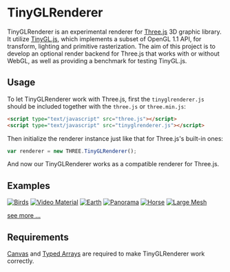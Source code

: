 TinyGLRenderer
==============

TinyGLRenderer is an experimental renderer for [Three.js](https://github.com/mrdoob/three.js) 3D graphic library. It utilize [TinyGL.js](https://github.com/humu2009/tinygl.js), which implements a subset of OpenGL 1.1 API, for transform, lighting and primitive rasterization. The aim of this project is to develop an optional render backend for Three.js that works with or without WebGL, as well as providing a benchmark for testing TinyGL.js.

Usage
-----

To let TinyGLRenderer work with Three.js, first the `tinyglrenderer.js` should be included together with the `three.js` or `three.min.js`:

```html
<script type="text/javascript" src="three.js"></script>
<script type="text/javascript" src="tinyglrenderer.js"></script>
```

Then initialize the renderer instance just like that for Three.js's built-in ones:

```js
var renderer = new THREE.TinyGLRenderer();
```

And now our TinyGLRenderer works as a compatible renderer for Three.js.

Examples
--------

[![Birds](http://humu2009.github.io/TinyGLRenderer/screenshots/birds.jpg)](http://humu2009.github.io/TinyGLRenderer/runnables/examples/tinygl_geometry_birds.html)
[![Video Material](http://humu2009.github.io/TinyGLRenderer/screenshots/video.jpg)](http://humu2009.github.io/TinyGLRenderer/runnables/examples/tinygl_materials_video.html)
[![Earth](http://humu2009.github.io/TinyGLRenderer/screenshots/earth.jpg)](http://humu2009.github.io/TinyGLRenderer/runnables/examples/tinygl_geometry_earth.html)
[![Panorama](http://humu2009.github.io/TinyGLRenderer/screenshots/panorama.jpg)](http://humu2009.github.io/TinyGLRenderer/runnables/examples/tinygl_geometry_panorama.html)
[![Horse](http://humu2009.github.io/TinyGLRenderer/screenshots/horse.jpg)](http://humu2009.github.io/TinyGLRenderer/runnables/examples/tinygl_morphtargets_horse.html)
[![Large Mesh](http://humu2009.github.io/TinyGLRenderer/screenshots/lucy.jpg)](http://humu2009.github.io/TinyGLRenderer/runnables/examples/tinygl_geometry_large_mesh.html)

[see more ...](https://github.com/humu2009/TinyGLRenderer/wiki/Examples)

Requirements
------------

[Canvas](http://caniuse.com/#feat=canvas) and [Typed Arrays](http://caniuse.com/#feat=typedarrays) are required to make TinyGLRenderer work correctly.
